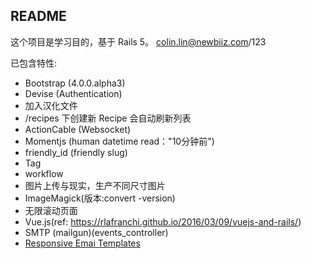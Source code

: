 ## README

这个项目是学习目的，基于 Rails 5。
colin.lin@newbiiz.com/123

已包含特性:

* Bootstrap (4.0.0.alpha3)
* Devise (Authentication)
 * 加入汉化文件
* /recipes 下创建新 Recipe 会自动刷新列表
* ActionCable (Websocket)
* Momentjs (human datetime read："10分钟前")
* friendly_id (friendly slug)
* Tag
* workflow
* 图片上传与现实，生产不同尺寸图片
 * ImageMagick(版本:convert -version)
* 无限滚动页面
* Vue.js(ref: https://rlafranchi.github.io/2016/03/09/vuejs-and-rails/)
* SMTP (mailgun)(events_controller)
 * [Responsive Emai Templates](http://foundation.zurb.com/emails/email-templates.html)
